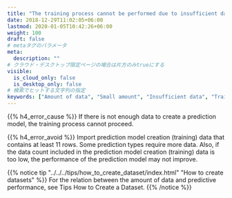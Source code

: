 ```yaml
---
title: "The training process cannot be performed due to insufficient data."
date: 2018-12-29T11:02:05+06:00
lastmod: 2020-01-05T10:42:26+06:00
weight: 100
draft: false
# metaタグのパラメータ
meta:
  description: ""
# クラウド・デスクトップ限定ページの場合は片方のみtrueにする
visible:
  is_cloud_only: false
  is_desktop_only: false
# 検索でヒットする文字列の指定
keywords: ["Amount of data", "Small amount", "Insufficient data", "Training process"]
---
```


{{% h4_error_cause %}}
If there is not enough data to create a prediction model, the training process cannot proceed.

{{% h4_error_avoid %}}
Import prediction model creation (training) data that contains at least 11 rows.
Some prediction types require more data.
Also, if the data count included in the prediction model creation (training) data is too low, the performance of the prediction model may not improve.

{{% notice tip "../../../tips/how_to_create_dataset/index.html" "How to create datasets" %}}
For the relation between the amount of data and predictive performance, see Tips How to Create a Dataset.
{{% /notice %}}
